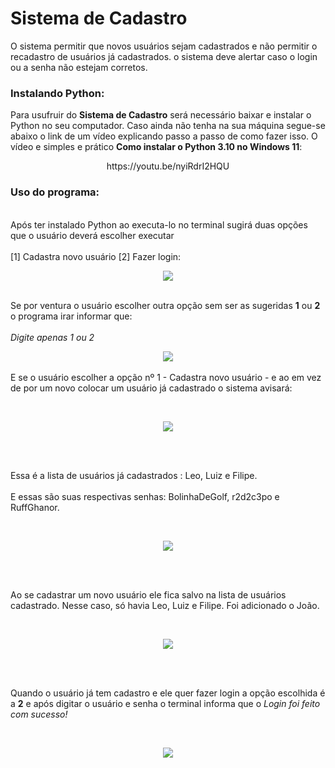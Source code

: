 # Sistema de Cadastro
O sistema permitir que novos usuários sejam cadastrados e não permitir o recadastro de usuários já cadastrados. o sistema deve alertar caso o login ou a senha não estejam corretos.

### Instalando Python:
Para usufruir do **Sistema de Cadastro** será necessário baixar e instalar o Python no seu computador. Caso ainda não tenha na sua máquina segue-se abaixo o link de um vídeo explicando passo a passo de como fazer isso. O vídeo e simples e prático **Como instalar o Python 3.10 no Windows 11**:

<div align="center">
  https://youtu.be/nyiRdrI2HQU
</div>

### Uso do programa:
<br>Após ter instalado Python ao executa-lo no terminal sugirá duas opções que o usuário deverá escolher executar </br>
<br> [1] Cadastra novo usuário [2] Fazer login:</br>
<div align="center">
<img src="https://user-images.githubusercontent.com/126103951/230150017-df01199a-95b3-4008-89dc-e6b9de431a9b.png"/>
</div>

<br> Se por ventura o usuário escolher outra opção sem ser as sugeridas **1** ou **2** o programa irar informar que:</br>
<br> *Digite apenas 1 ou 2* </br>

<div align="center">
<img src="https://user-images.githubusercontent.com/126103951/230152158-93358780-f650-4060-8692-98fb0818c94f.png"/>
</div>
<br>E se o usuário escolher a opção nº 1 - Cadastra novo usuário - e ao em vez de por um novo colocar um usuário já cadastrado o sistema avisará:</br> 

<br> <div align="center">
<img src="https://user-images.githubusercontent.com/126103951/230156448-44040bc1-d8a5-4afe-990d-4b9dbb6c2c7b.png"/>
</div> </br>

<br> Essa é a lista de usuários já cadastrados : Leo, Luiz e Filipe. </br>
<br> E essas são suas respectivas senhas: BolinhaDeGolf, r2d2c3po e RuffGhanor. </br>

<br> <div align="center">
<img src="https://user-images.githubusercontent.com/126103951/230161432-137374c9-f722-4407-ae85-fefcdc120f1e.png"/>
</div> </br>

<br> Ao se cadastrar um novo usuário ele fica salvo na lista de usuários cadastrado. Nesse caso, só havia Leo, Luiz e Filipe. Foi adicionado o João. </br>

<br> <div align="center">
<img src="https://user-images.githubusercontent.com/126103951/230163070-f3344506-e264-49a3-99d0-e91906e3dc7b.png"/>
</div> </br>

<br> Quando o usuário já tem cadastro e ele quer fazer login a opção escolhida é a **2** e após digitar o usuário e senha o terminal informa que o *Login foi feito com sucesso!* </br>

<br> <div align="center">
<img src="https://user-images.githubusercontent.com/126103951/230165832-d9b56199-3a72-4e2c-b7c7-6d1331af8ecc.png"/>
</div> </br>
